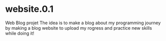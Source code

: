 # website.0.1
Web Blog projet 
  The idea is to make a blog about my programming journey
  by making a blog website to upload my rogress and practice new skills while doing it!
  
